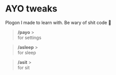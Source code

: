 ﻿# AYO tweaks
Plogon I made to learn with. Be wary of shit code :poop:
>**/payo** >   
> for settings

>**/asleep** >   
>for sleep

>**/asit** >   
>for sit
